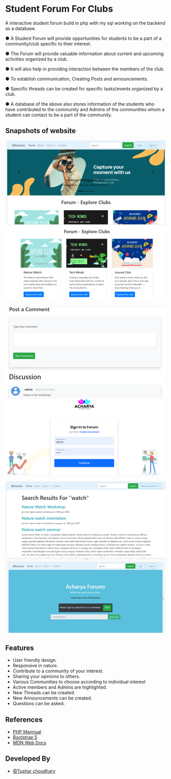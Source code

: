 
# Student Forum For Clubs

A interactive student forum build in php with my sql working on the backend as a database.

● A Student Forum will provide opportunities for students to be a
part of a community/club specific to their interest.

● The Forum will provide valuable information about current and
upcoming activities organized by a club.

● It will also help in providing interaction between the members of the
club.

● To establish communication, Creating Posts and announcements.

● Specific threads can be created for specific tasks/events organized
by a club.

● A database of the above also stores information of the students who
have contributed to the community and Admins of the communities
whom a student can contact to be a part of the community.


## Snapshots of website

![App Screenshot](/screenApp/1.png)
![App Screenshot](/screenApp/2.png)

![App Screenshot](/screenApp/3.png)
![App Screenshot](/screenApp/4.png)

![App Screenshot](/screenApp/5.png)
![App Screenshot](/screenApp/6.png)



## Features

- User friendly design.
- Responsive in nature.
- Contribute to a community of your interest.
- Sharing your opinions to others.
- Various Communities to choose according to individual interest
- Active members and Admins are highlighted.
- New Threads can be created.
- New Announcements can be created.
- Questions can be asked.





## References

 - [PHP Mannual](https://www.php.net/manual/en/index.php)
 - [Bootstrap 5](https://getbootstrap.com/docs/5.1/getting-started/introduction/)
 - [MDN Web Docs](https://developer.mozilla.org/en-US/)


## Developed By

- [@Tushar choudhary](https://www.github.com/tush16)

